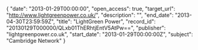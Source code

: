 {
  "date": "2013-01-29T00:00:00", 
  "open_access": true, 
  "target_url": "http://www.lightgreenpower.co.uk/", 
  "description": "", 
  "end_date": "2013-04-30T23:59:59Z", 
  "title": "LightGreen Power", 
  "record_id": "20130129T000000/QLxb01ThERhtjEntV5AtPw==", 
  "publisher": "lightgreenpower.co.uk", 
  "start_date": "2013-01-29T00:00:00Z", 
  "subject": "Cambridge Network"
}

